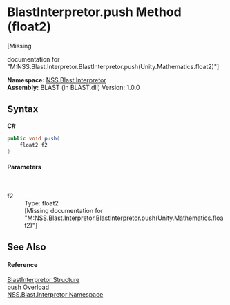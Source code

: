 # BlastInterpretor.push Method (float2)
 

\[Missing <summary> documentation for "M:NSS.Blast.Interpretor.BlastInterpretor.push(Unity.Mathematics.float2)"\]

**Namespace:**&nbsp;<a href="N_NSS_Blast_Interpretor">NSS.Blast.Interpretor</a><br />**Assembly:**&nbsp;BLAST (in BLAST.dll) Version: 1.0.0

## Syntax

**C#**<br />
``` C#
public void push(
	float2 f2
)
```


#### Parameters
&nbsp;<dl><dt>f2</dt><dd>Type: float2<br />\[Missing <param name="f2"/> documentation for "M:NSS.Blast.Interpretor.BlastInterpretor.push(Unity.Mathematics.float2)"\]</dd></dl>

## See Also


#### Reference
<a href="T_NSS_Blast_Interpretor_BlastInterpretor">BlastInterpretor Structure</a><br /><a href="Overload_NSS_Blast_Interpretor_BlastInterpretor_push">push Overload</a><br /><a href="N_NSS_Blast_Interpretor">NSS.Blast.Interpretor Namespace</a><br />